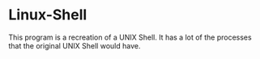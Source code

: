 # Linux-Shell
This program is a recreation of a UNIX Shell. It has a lot of the processes that the original UNIX Shell would have. 
